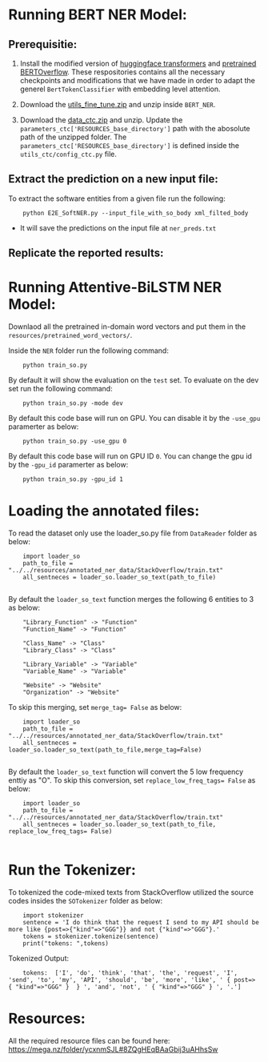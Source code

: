 # Running BERT NER Model:

## Prerequisitie:
1. Install the modified version of [huggingface transformers](https://github.com/jeniyat/Attentive_Transformer_NER) and [pretrained BERTOverflow](https://github.com/lanwuwei/BERTOverflow). These respositories contains all the necessary checkpoints and modifications that we have made in order to adapt the generel `BertTokenClassifier` with embedding level attention.

2. Download the [utils_fine_tune.zip](https://mega.nz/file/bRp3lTBY#lHamCVxeVr6wfsdjFpgqimvWZ5vJoeRyoaU40-7pl5c) and unzip inside `BERT_NER`.

3. Download the [data_ctc.zip](https://mega.nz/file/DVYUkATS#DqDKlYPT2zfXSaAy5oTvolNrBLJzS5bRV5m_m3qUreU) and unzip. Update the `parameters_ctc['RESOURCES_base_directory']` path with the abosolute path of the unzipped folder. The `parameters_ctc['RESOURCES_base_directory']` is defined inside the `utils_ctc/config_ctc.py` file.


## Extract the prediction on a new input file:

To extract the software entities from a given file run the following:

```
    python E2E_SoftNER.py --input_file_with_so_body xml_filted_body
```

- It will save the predictions on the input file at `ner_preds.txt`


## Replicate the reported results:



# Running Attentive-BiLSTM NER Model:

Downlaod all the pretrained in-domain word vectors and put them in the `resources/pretrained_word_vectors/`.

Inside the `NER` folder run the following command:

```
    python train_so.py 
```


By default it will show the evaluation on the `test` set. To evaluate on the dev set run the following command:

```
    python train_so.py -mode dev
```

By default this code base will run on GPU. You can disable it by the `-use_gpu` paramerter as below:

```
    python train_so.py -use_gpu 0
```

By default this code base will run on GPU ID `0`. You can change the gpu id by the `-gpu_id` paramerter as below:

```
    python train_so.py -gpu_id 1
```


# Loading the annotated files:

To read the dataset only use the loader_so.py file from `DataReader` folder as below:


```
    import loader_so
    path_to_file = "../../resources/annotated_ner_data/StackOverflow/train.txt"
    all_sentneces = loader_so.loader_so_text(path_to_file)
 
```

By default the `loader_so_text` function merges the following 6 entities to 3 as below: 

```
    "Library_Function" -> "Function"
    "Function_Name" -> "Function"

    "Class_Name" -> "Class"
    "Library_Class" -> "Class"

    "Library_Variable" -> "Variable"
    "Variable_Name" -> "Variable"

    "Website" -> "Website"
    "Organization" -> "Website"

```

To skip this merging, set `merge_tag= False` as below:

```
    import loader_so
    path_to_file = "../../resources/annotated_ner_data/StackOverflow/train.txt"
    all_sentneces = loader_so.loader_so_text(path_to_file,merge_tag=False)
 
```


By default the `loader_so_text` function will convert the 5 low frequency enttiy as "O". To skip this conversion, set `replace_low_freq_tags= False` as below:



```
    import loader_so
    path_to_file = "../../resources/annotated_ner_data/StackOverflow/train.txt"
    all_sentneces = loader_so.loader_so_text(path_to_file, replace_low_freq_tags= False)
 
```

# Run the Tokenizer:

To tokenized the code-mixed texts from StackOverflow utilized the source codes insides the `SOTokenizer` folder as below:

```
	import stokenizer
	sentence = 'I do think that the request I send to my API should be more like {post=>{"kind"=>"GGG"}} and not {"kind"=>"GGG"}.'
	tokens = stokenizer.tokenize(sentence)
	print("tokens: ",tokens)

```
Tokenized Output:

```
	tokens:  ['I', 'do', 'think', 'that', 'the', 'request', 'I', 'send', 'to', 'my', 'API', 'should', 'be', 'more', 'like', ' { post=> { "kind"=>"GGG" }  } ', 'and', 'not', ' { "kind"=>"GGG" } ', '.']

```
# Resources:

All the required resource files can be found here: https://mega.nz/folder/ycxnmSJL#8ZQgHEqBAaGbij3uAHhsSw
